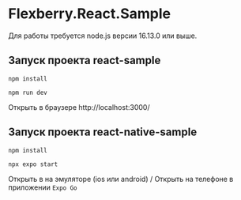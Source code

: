# Flexberry.React.Sample

Для работы требуется node.js версии 16.13.0 или выше.

## Запуск проекта react-sample

```console
npm install

npm run dev
```

Открыть в браузере http://localhost:3000/

## Запуск проекта react-native-sample

```console
npm install

npx expo start
```

Открыть в на эмуляторе (ios или android) / Открыть на телефоне в приложении `Expo Go`
